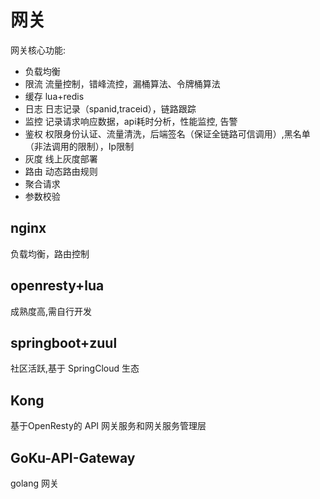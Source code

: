 # 网关

网关核心功能:

- 负载均衡
- 限流  流量控制，错峰流控，漏桶算法、令牌桶算法
- 缓存  lua+redis
- 日志  日志记录（spanid,traceid），链路跟踪
- 监控  记录请求响应数据，api耗时分析，性能监控, 告警
- 鉴权  权限身份认证、流量清洗，后端签名（保证全链路可信调用）,黑名单（非法调用的限制），Ip限制
- 灰度  线上灰度部署
- 路由  动态路由规则
- 聚合请求
- 参数校验

## nginx

负载均衡，路由控制

## openresty+lua

成熟度高,需自行开发

## springboot+zuul

社区活跃,基于 SpringCloud 生态

## Kong

基于OpenResty的 API 网关服务和网关服务管理层

## GoKu-API-Gateway

golang 网关